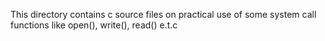 This directory contains c source files on practical use of some
system call functions like open(), write(), read() e.t.c
